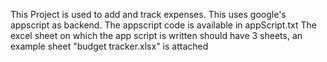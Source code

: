 This Project is used to add and track expenses.
This uses google's appscript as backend.
The appscript code is available in appScript.txt
The excel sheet on which the app script is written should have 3 sheets, an example sheet "budget tracker.xlsx" is attached
